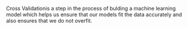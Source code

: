 Cross Validationis a step in the process of bulding a machine learning model which helps us ensure that our models fit the data accurately and also ensures that we do not overfit.
